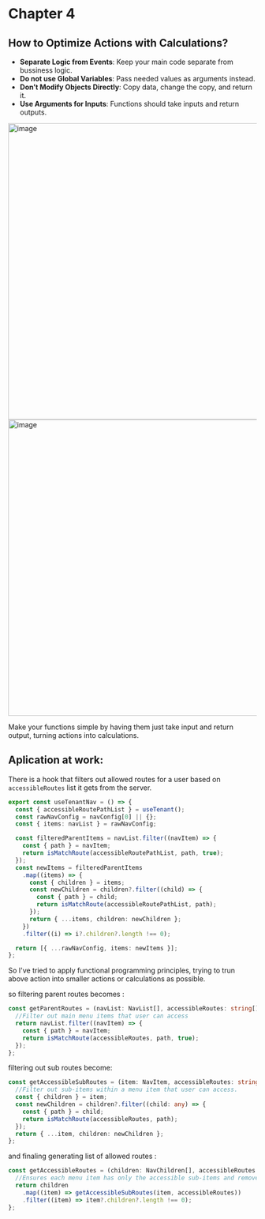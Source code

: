 
# Chapter 4

## How to Optimize Actions with Calculations?

- **Separate Logic from Events**: Keep your main code separate from bussiness logic.
- **Do not use Global Variables**: Pass needed values as arguments instead.
- **Don’t Modify Objects Directly**: Copy data, change the copy, and return it.
- **Use Arguments for Inputs**: Functions should take inputs and return outputs.



<img src="https://github.com/user-attachments/assets/8597540a-f34a-4da9-a86f-88d663e47a1d" alt="image" width="600"/>

<img src="https://github.com/user-attachments/assets/3800dcac-67be-4ea4-beca-0d483ca0d763" alt="image" width="600"/>



Make your functions simple by having them just take input and return output, turning actions into calculations.


## Aplication at work:

There is a hook that filters out allowed routes for a user based on `accessibleRoutes` list it gets from the server. 

```typescript
export const useTenantNav = () => {
  const { accessibleRoutePathList } = useTenant();
  const rawNavConfig = navConfig[0] || {};
  const { items: navList } = rawNavConfig;

  const filteredParentItems = navList.filter((navItem) => {
    const { path } = navItem;
    return isMatchRoute(accessibleRoutePathList, path, true);
  });
  const newItems = filteredParentItems
    .map((items) => {
      const { children } = items;
      const newChildren = children?.filter((child) => {
        const { path } = child;
        return isMatchRoute(accessibleRoutePathList, path);
      });
      return { ...items, children: newChildren };
    })
    .filter((i) => i?.children?.length !== 0);

  return [{ ...rawNavConfig, items: newItems }];
};

```


So I've tried  to apply functional programming principles, trying to trun above action into smaller actions or calculations as possible. 

so filtering parent routes becomes : 

```typescript
const getParentRoutes = (navList: NavList[], accessibleRoutes: string[]): NavList[] => {
  //Filter out main menu items that user can access
  return navList.filter((navItem) => {
    const { path } = navItem;
    return isMatchRoute(accessibleRoutes, path, true);
  });
};

```

filtering out sub  routes become:

```typescript
const getAccessibleSubRoutes = (item: NavItem, accessibleRoutes: string[]): NavChildren[] => {
  //Filter out sub-items within a menu item that user can access.
  const { children } = item;
  const newChildren = children?.filter((child: any) => {
    const { path } = child;
    return isMatchRoute(accessibleRoutes, path);
  });
  return { ...item, children: newChildren };
};

```

and finaling generating list of allowed routes :

```typescript
const getAccessibleRoutes = (children: NavChildren[], accessibleRoutes: string[]): NavList[] => {
  //Ensures each menu item has only the accessible sub-items and removes those with none.
  return children
    .map((item) => getAccessibleSubRoutes(item, accessibleRoutes))
    .filter((item) => item?.children?.length !== 0);
};
```
